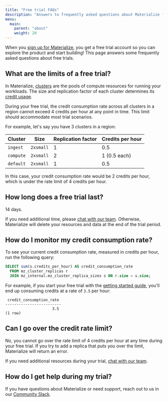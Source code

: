 ```yaml
---
title: "Free trial FAQs"
description: "Answers to frequently asked questions about Materialize free trials"
menu:
  main:
    parent: "about"
    weight: 20
---
```


When you [sign up for Materialize](https://materialize.com/register/), you get a free trial account so you can explore the product and start building! This page answers some frequently asked questions about free trials.

## What are the limits of a free trial?

In Materialize, [clusters](/get-started/key-concepts/#clusters) are the pools of compute resources for running your workloads. The size and replication factor of each cluster determines its [credit usage](/sql/create-cluster/#credit-usage).

During your free trial, the credit consumption rate across all clusters in a region cannot exceed 4 credits per hour at any point in time. This limit should accommodate most trial scenarios.

For example, let's say you have 3 clusters in a region:

Cluster   | Size      | Replication factor | Credits per hour
----------|-----------|--------------------|-----------------
`ingest`  | `2xsmall` | 1                  | 0.5
`compute` | `2xsmall` | 2                  | 1 (0.5 each)
`default` | `2xsmall` | 1                  | 0.5

In this case, your credit consumption rate would be 2 credits per hour, which is under the rate limit of 4 credits per hour.

## How long does a free trial last?

14 days.

If you need additional time, please [chat with our team](http://materialize.com/convert-account/). Otherwise, Materialize will delete your resources and data at the end of the trial period.

## How do I monitor my credit consumption rate?

To see your current credit consumption rate, measured in credits per hour, run the following query:

```sql
SELECT sum(s.credits_per_hour) AS credit_consumption_rate
  FROM mz_cluster_replicas r
  JOIN mz_internal.mz_cluster_replica_sizes s ON r.size = s.size;
```

For example, if you start your free trial with the [getting started guide](/get-started/), you'll end up consuming credits at a rate of `3.5` per hour:

```nofmt
 credit_consumption_rate
-------------------------
                     3.5
(1 row)
```

## Can I go over the credit rate limit?

No, you cannot go over the rate limit of 4 credits per hour at any time during your free trial. If you try to add a replica that puts you over the limit, Materialize will return an error.

If you need additional resources during your trial, [chat with our team](http://materialize.com/convert-account/).

## How do I get help during my trial?

If you have questions about Materialize or need support, reach out to us in our [Community Slack](https://materialize.com/s/chat).
